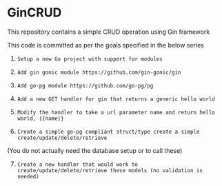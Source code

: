 # GinCRUD
This repository contains a simple CRUD operation using Gin framework 

This code is committed as per the goals specified in the below series 

1.     Setup a new Go project with support for modules

2.     Add gin gonic module https://github.com/gin-gonic/gin

3.     Add go-pg module https://github.com/go-pg/pg

4.     Add a new GET handler for gin that returns a generic hello world

5.     Modify the handler to take a url parameter name and return hello world, {{name}}

6.     Create a simple go-pg compliant struct/type create a simple create/update/delete/retrieve
  (You do not actually need the database setup or to call these)

7.     Create a new handler that would work to create/update/delete/retrieve these models (no validation is needed)
